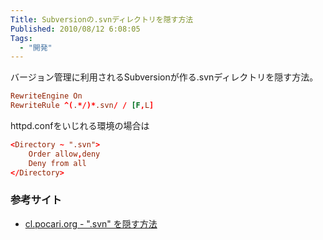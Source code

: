 ```yaml
---
Title: Subversionの.svnディレクトリを隠す方法
Published: 2010/08/12 6:08:05
Tags:
  - "開発"
---
```

バージョン管理に利用されるSubversionが作る.svnディレクトリを隠す方法。

``` conf
RewriteEngine On  
RewriteRule ^(.*/)*.svn/ / [F,L]
```
httpd.confをいじれる環境の場合は

``` conf
<Directory ~ ".svn">
	Order allow,deny 
	Deny from all  
</Directory>
```

### 参考サイト  

- [cl.pocari.org - ".svn" を隠す方法](http://cl.pocari.org/2008-04-13-1.html)  
